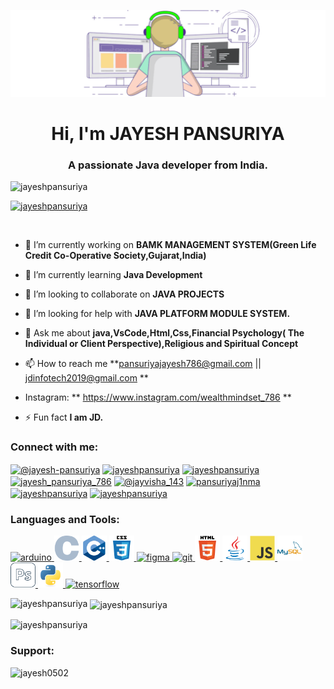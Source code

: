 ![MasterHead](https://raw.githubusercontent.com/leorrose/leorrose/master/readme_header.gif)
<h1 align="center">Hi, I'm JAYESH PANSURIYA</h1>
<h3 align="center">A passionate Java developer from India.</h3>



<p align="left"> <img src="https://komarev.com/ghpvc/?username=jayeshpansuriya&label=Profile%20views&color=0e75b6&style=flat" alt="jayeshpansuriya" /> </p>

<p align="left"> <a href="https://github.com/ryo-ma/github-profile-trophy"><img src="https://github-profile-trophy.vercel.app/?username=jayeshpansuriya" alt="jayeshpansuriya" /></a> </p>

<p align="left"> <a href="https://twitter.com/" target="blank"><img src="https://img.shields.io/twitter/follow/?logo=twitter&style=for-the-badge" alt="" /></a> </p>

- 🔭 I’m currently working on **BAMK MANAGEMENT SYSTEM(Green Life Credit Co-Operative Society,Gujarat,India)**

- 🌱 I’m currently learning **Java Development**

- 👯 I’m looking to collaborate on **JAVA PROJECTS**

- 🤝 I’m looking for help with **JAVA PLATFORM MODULE SYSTEM.**

- 💬 Ask me about **java,VsCode,Html,Css,Financial Psychology( The Individual or Client Perspective),Religious and Spiritual Concept**

- 📫 How to reach me **pansuriyajayesh786@gmail.com || jdinfotech2019@gmail.com **

- Instagram:  ** https://www.instagram.com/wealthmindset_786 **

- ⚡ Fun fact **I am JD.**

<h3 align="left">Connect with me:</h3>
<p align="left">
<a href="https://codepen.io/@jayesh-pansuriya" target="blank"><img align="center" src="https://raw.githubusercontent.com/rahuldkjain/github-profile-readme-generator/master/src/images/icons/Social/codepen.svg" alt="@jayesh-pansuriya" height="30" width="40" /></a>
<a href="https://dev.to/jayeshpansuriya" target="blank"><img align="center" src="https://raw.githubusercontent.com/rahuldkjain/github-profile-readme-generator/master/src/images/icons/Social/devto.svg" alt="jayeshpansuriya" height="30" width="40" /></a>
<a href="https://linkedin.com/in/jayeshpansuriya" target="blank"><img align="center" src="https://raw.githubusercontent.com/rahuldkjain/github-profile-readme-generator/master/src/images/icons/Social/linked-in-alt.svg" alt="jayeshpansuriya" height="30" width="40" /></a>
<a href="https://instagram.com/jayesh_pansuriya_786" target="blank"><img align="center" src="https://raw.githubusercontent.com/rahuldkjain/github-profile-readme-generator/master/src/images/icons/Social/instagram.svg" alt="jayesh_pansuriya_786" height="30" width="40" /></a>
<a href="https://www.youtube.com/c/@jayvisha_143" target="blank"><img align="center" src="https://raw.githubusercontent.com/rahuldkjain/github-profile-readme-generator/master/src/images/icons/Social/youtube.svg" alt="@jayvisha_143" height="30" width="40" /></a>
<a href="https://auth.geeksforgeeks.org/user/pansuriyaj1nma" target="blank"><img align="center" src="https://raw.githubusercontent.com/rahuldkjain/github-profile-readme-generator/master/src/images/icons/Social/geeks-for-geeks.svg" alt="pansuriyaj1nma" height="30" width="40" /></a>
<a href="https://discord.gg/jayeshpansuriya" target="blank"><img align="center" src="https://raw.githubusercontent.com/rahuldkjain/github-profile-readme-generator/master/src/images/icons/Social/discord.svg" alt="jayeshpansuriya" height="30" width="40" /></a>
  <a href="https://codepen.io/@jayesh-pansuriya" target="blank"><img align="center" src="https://raw.githubusercontent.com/rahuldkjain/github-profile-readme-generator/master/src/images/icons/Social/codepen.svg" alt="jayeshpansuriya" height="30" width="40"></a>
</p>

<h3 align="left">Languages and Tools:</h3>
<p align="left"> <a href="https://www.arduino.cc/" target="_blank" rel="noreferrer"> <img src="https://cdn.worldvectorlogo.com/logos/arduino-1.svg" alt="arduino" width="40" height="40"/> </a> <a href="https://www.cprogramming.com/" target="_blank" rel="noreferrer"> <img src="https://raw.githubusercontent.com/devicons/devicon/master/icons/c/c-original.svg" alt="c" width="40" height="40"/> </a> <a href="https://www.w3schools.com/cpp/" target="_blank" rel="noreferrer"> <img src="https://raw.githubusercontent.com/devicons/devicon/master/icons/cplusplus/cplusplus-original.svg" alt="cplusplus" width="40" height="40"/> </a> <a href="https://www.w3schools.com/css/" target="_blank" rel="noreferrer"> <img src="https://raw.githubusercontent.com/devicons/devicon/master/icons/css3/css3-original-wordmark.svg" alt="css3" width="40" height="40"/> </a> <a href="https://www.figma.com/" target="_blank" rel="noreferrer"> <img src="https://www.vectorlogo.zone/logos/figma/figma-icon.svg" alt="figma" width="40" height="40"/> </a> <a href="https://git-scm.com/" target="_blank" rel="noreferrer"> <img src="https://www.vectorlogo.zone/logos/git-scm/git-scm-icon.svg" alt="git" width="40" height="40"/> </a> <a href="https://www.w3.org/html/" target="_blank" rel="noreferrer"> <img src="https://raw.githubusercontent.com/devicons/devicon/master/icons/html5/html5-original-wordmark.svg" alt="html5" width="40" height="40"/> </a> <a href="https://www.java.com" target="_blank" rel="noreferrer"> <img src="https://raw.githubusercontent.com/devicons/devicon/master/icons/java/java-original.svg" alt="java" width="40" height="40"/> </a> <a href="https://developer.mozilla.org/en-US/docs/Web/JavaScript" target="_blank" rel="noreferrer"> <img src="https://raw.githubusercontent.com/devicons/devicon/master/icons/javascript/javascript-original.svg" alt="javascript" width="40" height="40"/> </a> <a href="https://www.mysql.com/" target="_blank" rel="noreferrer"> <img src="https://raw.githubusercontent.com/devicons/devicon/master/icons/mysql/mysql-original-wordmark.svg" alt="mysql" width="40" height="40"/> </a> <a href="https://www.photoshop.com/en" target="_blank" rel="noreferrer"> <img src="https://raw.githubusercontent.com/devicons/devicon/master/icons/photoshop/photoshop-line.svg" alt="photoshop" width="40" height="40"/> </a> <a href="https://www.python.org" target="_blank" rel="noreferrer"> <img src="https://raw.githubusercontent.com/devicons/devicon/master/icons/python/python-original.svg" alt="python" width="40" height="40"/> </a> <a href="https://www.tensorflow.org" target="_blank" rel="noreferrer"> <img src="https://www.vectorlogo.zone/logos/tensorflow/tensorflow-icon.svg" alt="tensorflow" width="40" height="40"/> </a> </p>

<p><img align="left" src="https://github-readme-stats.vercel.app/api/top-langs?username=jayeshpansuriya&show_icons=true&locale=en&layout=compact" alt="jayeshpansuriya" /></p>

<p>&nbsp;<img align="center" src="https://github-readme-stats.vercel.app/api?username=jayeshpansuriya&show_icons=true&locale=en" alt="jayeshpansuriya" /></p>

<p><img align="center" src="https://github-readme-streak-stats.herokuapp.com/?user=jayeshpansuriya&" alt="jayeshpansuriya" /></p>

<h3 align="left">Support:</h3>
<p><a href="https://www.buymeacoffee.com/jayesh0502"> <img align="left" src="https://cdn.buymeacoffee.com/buttons/v2/default-yellow.png" height="50" width="210" alt="jayesh0502" /></a></p><br><br>

